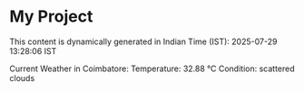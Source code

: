 # My Project

This content is dynamically generated in Indian Time (IST): 2025-07-29 13:28:06 IST


Current Weather in Coimbatore:
Temperature: 32.88 °C
Condition: scattered clouds
